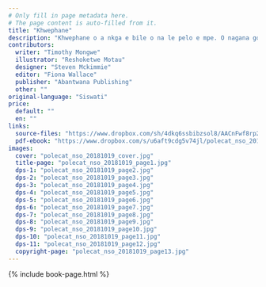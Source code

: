 ```yaml
---
# Only fill in page metadata here.
# The page content is auto-filled from it.
title: "Khwephane"
description: "Khwephane o a nkga e bile o na le pelo e mpe. O nagana gore o kaone go phala ba bangwe. A ka nnete o kaone go ya ka mo a naganago?"
contributors:
  writer: "Timothy Mongwe"
  illustrator: "Reshoketwe Motau"
  designer: "Steven Mckimmie"
  editor: "Fiona Wallace"
  publisher: "Abantwana Publishing"
  other: ""
original-language: "Siswati"
price:
  default: ""
  en: ""
links:
  source-files: "https://www.dropbox.com/sh/4dkq6ssbibzsol8/AACnFwf8rp227xVr8Slp6eIqa?dl=0"
  pdf-ebook: "https://www.dropbox.com/s/u6aft9cdg5v74jl/polecat_nso_20181019.pdf?dl=0"
images:
  cover: "polecat_nso_20181019_cover.jpg"
  title-page: "polecat_nso_20181019_page1.jpg"
  dps-1: "polecat_nso_20181019_page2.jpg"
  dps-2: "polecat_nso_20181019_page3.jpg"
  dps-3: "polecat_nso_20181019_page4.jpg"
  dps-4: "polecat_nso_20181019_page5.jpg"
  dps-5: "polecat_nso_20181019_page6.jpg"
  dps-6: "polecat_nso_20181019_page7.jpg"
  dps-7: "polecat_nso_20181019_page8.jpg"
  dps-8: "polecat_nso_20181019_page9.jpg"
  dps-9: "polecat_nso_20181019_page10.jpg"
  dps-10: "polecat_nso_20181019_page11.jpg"
  dps-11: "polecat_nso_20181019_page12.jpg"
  copyright-page: "polecat_nso_20181019_page13.jpg"
---
```


{% include book-page.html %}



